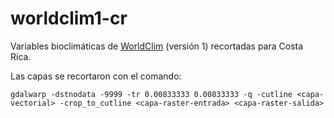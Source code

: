 # worldclim1-cr
Variables bioclimáticas de [WorldClim](http://www.worldclim.org/) (versión 1) recortadas para Costa Rica.

Las capas se recortaron con el comando:
```
gdalwarp -dstnodata -9999 -tr 0.00833333 0.00833333 -q -cutline <capa-vectorial> -crop_to_cutline <capa-raster-entrada> <capa-raster-salida>
